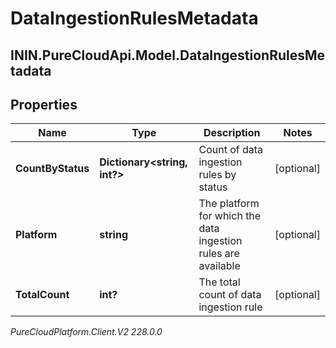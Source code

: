# DataIngestionRulesMetadata

## ININ.PureCloudApi.Model.DataIngestionRulesMetadata

## Properties

|Name | Type | Description | Notes|
|------------ | ------------- | ------------- | -------------|
| **CountByStatus** | **Dictionary&lt;string, int?&gt;** | Count of data ingestion rules by status | [optional] |
| **Platform** | **string** | The platform for which the data ingestion rules are available | [optional] |
| **TotalCount** | **int?** | The total count of data ingestion rule | [optional] |



_PureCloudPlatform.Client.V2 228.0.0_
